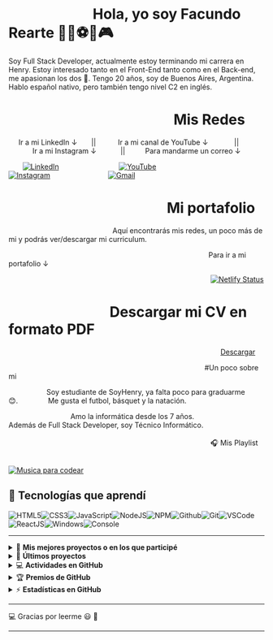 #                          Hola, yo soy Facundo Rearte 👨‍💻⚽🏀🎮

Soy Full Stack Developer, actualmente estoy terminando mi carrera en Henry. Estoy interesado tanto en el Front-End tanto como en el Back-end, me apasionan los dos 🤯.
Tengo 20 años, soy de Buenos Aires, Argentina. Hablo español nativo, pero también tengo nivel C2 en inglés.

#                                                  Mis Redes
     Ir a mi LinkedIn ↓        ||            Ir a mi canal de YouTube ↓             ||              Ir a mi Instagram ↓             ||          Para mandarme un correo ↓

       [![LinkedIn](https://img.shields.io/badge/linkedin-%230077B5.svg?&style=for-the-badge&logo=linkedin&logoColor=white)](https://www.linkedin.com/in/facundorearte13/)                              [![YouTube](https://img.shields.io/badge/youtube-%23FF0000.svg?&style=for-the-badge&logo=youtube&logoColor=white)](https://www.youtube.com/channel/UCUxBKsRMaCXh-0N-ipI8pPw/featured)                                     [![Instagram](https://img.shields.io/badge/Instagram-E4405F?style=for-the-badge&logo=instagram&logoColor=white)](https://www.instagram.com/facu_dian/)                             [![Gmail](https://img.shields.io/badge/Gmail-%230077B5.svg?&style=for-the-badge&logo=gmail&logoColor=red?labelColor=red)](mailto:facundorearte13@gmail.com?%20Subject=Contacto%20para%20trabajo)

#                                                Mi portafolio
                                                    Aquí encontrarás mis redes, un poco más de mi y podrás ver/descargar mi curriculum.

                                                                                                    Para ir a mi portafolio ↓

                                                                                                     [![Netlify Status](https://api.netlify.com/api/v1/badges/1ca3e57c-bd70-4375-b905-deeb450bec9d/deploy-status)](https://facundorearte.netlify.app/)

#                               Descargar mi CV en formato PDF

                                                                                                          [Descargar](https://acortar.link/2b4wRj)

                                                                                                  #Un poco sobre mi

                   Soy estudiante de SoyHenry, ya falta poco para graduarme 😊.               Me gusta el futbol, básquet y la natación.

                               Amo la informática desde los 7 años.
                                Además de Full Stack Developer, soy Técnico Informático.
                                 
                                  
 
  
                                                                                                 :headphones: Mis Playlist

                                                                                           [![Musica para codear](https://img.shields.io/badge/Programming%20Music-%231DB954.svg?&style=for-the-badge&logo=spotify&logoColor=white)](https://open.spotify.com/playlist/1PKYiQbbX3Fak5c9SiYpFQ)

## :wrench: Tecnologías que aprendí

![HTML5](https://img.icons8.com/color/30/html-5.png)![CSS3](https://img.icons8.com/color/30/css3.png)![JavaScript](https://img.icons8.com/color/30/javascript.png)![NodeJS](https://img.icons8.com/color/30/nodejs.png)![NPM](https://img.icons8.com/color/30/npm.png)![Github](https://img.icons8.com/material-outlined/30/github.png)![Git](https://img.icons8.com/color/30/git.png)![VSCode](https://img.icons8.com/color/30/visual-studio-code-2019.png)![ReactJS](https://img.icons8.com/color/30/react-native.png)![Windows](https://img.icons8.com/color/30/windows-10.png)![Console](https://img.icons8.com/color/30/console.png)

---

<!-- markdownlint-disable MD033 -->

<details>
    <summary>&#128240 <b>Mis mejores proyectos o en los que participé</b></summary><br/>

<!-- BLOG-POST-LIST:START -->
- [Henropoly](https://github.com/matiasgarrid0/Henropoly)
- [PI-DOGS](https://github.com/FacuRearte/PI-DOGS)
<!-- BLOG-POST-LIST:END -->

</details>

<details>
    <summary>&#128240 <b>Últimos proyectos</b></summary><br/>

<!-- BLOG-POST-LIST:START -->
- [APP-CLIMA](https://github.com/FacuRearte/Proyectos/tree/master/React-4/Weather-APP)
- [PI-DOGS](https://github.com/FacuRearte/PI-DOGS)
- [Shop](https://github.com/FacuRearte/Proyectos/tree/master/React-2/Shop-clothes)
<!-- BLOG-POST-LIST:END -->

</details>

<details>
    <summary>&#128187 <b>Actividades en GitHub</b></summary><br/>

<!--START_SECTION:activity-->
-Actualmente trabajando en: `Henropoly`.
<!--END_SECTION:activity-->

</details>

<details>
    <summary>&#127942 <b>Premios de GitHub</b></summary><br/>

![Github Trophy](https://github-profile-trophy.vercel.app/?username=FacuRearte)

</details>

<details>
    <summary>&#9889 <b>Estadísticas en GitHub</b></summary><br/>

![Mis estadísticas de GitHub](https://github-readme-stats.vercel.app/api?username=FacuRearte&show_icons=true&theme=tokyonight)
[![Mis lenguajes](https://github-readme-stats.vercel.app/api/top-langs/?username=FacuRearte&theme=tokyonight)](https://github.com/anuraghazra/github-readme-stats)


</details>

<!-- markdownlint-enable MD033 -->

---

:computer: Gracias por leerme 😃 :pray:

----

